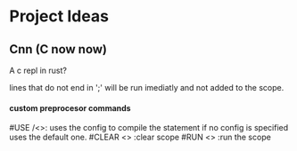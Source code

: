 # Project Ideas

## Cnn (C now now)
A c repl in rust?

lines that do not end in ';' will be run imediatly and not added to the scope.
 
#### custom preprocesor commands
\#USE <config>/<>: uses the config to compile the statement if no config is specified uses the default one.
\#CLEAR <> :clear scope 
\#RUN <> :run the scope 


